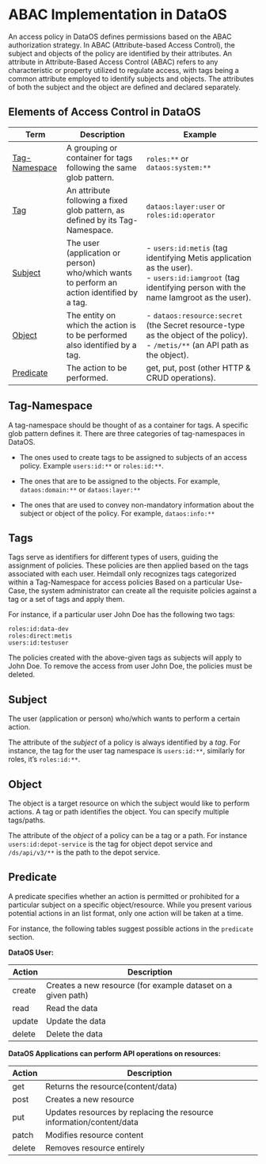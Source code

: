 # ABAC Implementation in DataOS

An access policy in DataOS defines permissions based on the ABAC authorization strategy. In ABAC (Attribute-based Access Control), the subject and objects of the policy are identified by their attributes. An attribute in Attribute-Based Access Control (ABAC) refers to any characteristic or property utilized to regulate access, with tags being a common attribute employed to identify subjects and objects. The attributes of both the subject and the object are defined and declared separately. 

## **Elements of Access Control in DataOS**



| Term           | Description                                                          | Example                                                                               |
|----------------|----------------------------------------------------------------------|---------------------------------------------------------------------------------------|
| [Tag-Namespace](/interfaces/bifrost/abac_implementation_in_dataos/#tag-namespace)  | A grouping or container for tags following the same glob pattern.     | `roles:**` or <br> `dataos:system:**`                                                     |
| [Tag](/interfaces/bifrost/abac_implementation_in_dataos/#tags)           | An attribute following a fixed glob pattern, as defined by its Tag-Namespace. | `dataos:layer:user` or <br> `roles:id:operator`                                             |
| [Subject](/interfaces/bifrost/abac_implementation_in_dataos/#subject)         | The user (application or person) who/which wants to perform an action identified by a tag. | - `users:id:metis` (tag identifying Metis application as the user). <br> - `users:id:iamgroot` (tag identifying person with the name Iamgroot as the user). |
| [Object](/interfaces/bifrost/abac_implementation_in_dataos/#object)          | The entity on which the action is to be performed also identified by a tag.               | - `dataos:resource:secret` (the Secret resource-type as the object of the policy). <br> - `/metis/**` (an API path as the object). |
| [Predicate](/interfaces/bifrost/abac_implementation_in_dataos/#predicate)    | The action to be performed.                                         | get, put, post (other HTTP & CRUD operations). |



## Tag-Namespace

A tag-namespace should be thought of as a container for tags. A specific glob pattern defines it. There are three categories of tag-namespaces in DataOS. 

- The ones used to create tags to be assigned to subjects of an access policy. Example `users:id:**` or `roles:id:**`.

- The ones that are to be assigned to the objects. For example, `dataos:domain:**` or 
 `dataos:layer:**`

- The ones that are used to convey non-mandatory information about the subject or object of the policy. For example, `dataos:info:**`

## Tags

Tags serve as identifiers for different types of users, guiding the assignment of policies. These policies are then applied based on the tags associated with each user. Heimdall only recognizes tags categorized within a Tag-Namespace for access policies Based on a particular Use-Case, the system administrator can create all the requisite policies against a tag or a set of tags and apply them. 

For instance, if a particular user John Doe has the following two tags:

`roles:id:data-dev` <br> `roles:direct:metis` <br>  `users:id:testuser`

The policies created with the above-given tags as subjects will apply to John Doe. To remove the access from user John Doe, the policies must be deleted.

## Subject

The user (application or person) who/which wants to perform a certain action.

The attribute of the *subject* of a policy is always identified by a *tag*. For instance, the tag for the user tag namespace is `users:id:**`, similarly for  roles, it’s `roles:id:**`.

## Object

The object is a target resource on which the subject would like to perform actions. A tag or path identifies the object. You can specify multiple tags/paths.

The attribute of the *object* of a policy can be a tag or a path. For instance `users:id:depot-service` is the tag for object depot service  and `/ds/api/v3/**` is the path to the depot service.

## Predicate

A predicate specifies whether an action is permitted or prohibited for a particular subject on a specific object/resource. While you present various potential actions in an list format, only one action will be taken at a time.

For instance, the following tables suggest possible actions in the `predicate` section.

**DataOS User:**



| Action | Description |
| --- | --- |
| create | Creates a new resource (for example dataset on a given path) |
| read | Read the data  |
| update | Update the data |
| delete | Delete the data  |



**DataOS Applications can perform API operations on resources:**



| Action | Description |
| --- | --- |
| get | Returns the resource(content/data) |
| post | Creates a new resource |
| put | Updates resources by replacing the resource information/content/data |
| patch | Modifies resource content |
| delete | Removes resource entirely |



